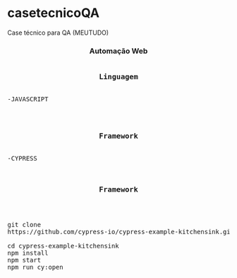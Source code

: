 # casetecnicoQA
Case técnico para QA (MEUTUDO)

<h3 align="center">Automação Web</h3>

<pre>
<h3 align="center">Linguagem</h3>
-JAVASCRIPT
<pre>

<pre>
<h3 align="center">Framework</h3>
-CYPRESS
<pre>

<h3 align="center">Framework</h3>

<pre>
git clone
https://github.com/cypress-io/cypress-example-kitchensink.git

cd cypress-example-kitchensink
npm install
npm start
npm run cy:open
</pre>

